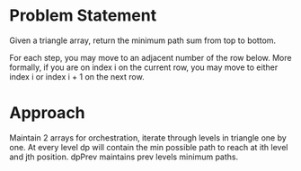 # Problem Statement 
Given a triangle array, return the minimum path sum from top to bottom.

For each step, you may move to an adjacent number of the row below. More formally, if you are on index i on the current row, you may move to either index i or index i + 1 on the next row.

# Approach

Maintain 2 arrays for orchestration, iterate through levels in triangle one by one. At every level dp will contain the min possible path to reach at ith level and jth position. dpPrev maintains prev levels minimum paths.
